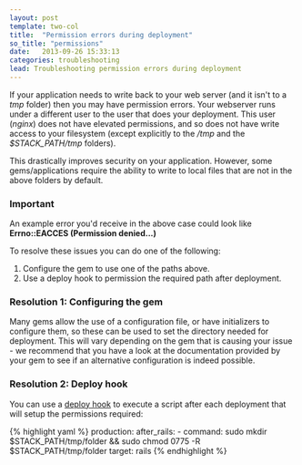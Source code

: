 ```yaml
---
layout: post
template: two-col
title:  "Permission errors during deployment"
so_title: "permissions"
date:   2013-09-26 15:33:13
categories: troubleshooting
lead: Troubleshooting permission errors during deployment
---
```


If your application needs to write back to your web server (and it isn't to a <i>tmp</i> folder) then you may have permission errors.
Your webserver runs under a different user to the user that does your deployment.
This user (*nginx*) does not have elevated permissions, and so does not have write access to your filesystem (except explicitly to the */tmp* and the *$STACK&#95;PATH/tmp* folders).

This drastically improves security on your application. However, some gems/applications require the ability to write to local files that are not in the above folders by default.

<div class="notice">
		<h3>Important</h3>
		<p>An example error you'd receive in the above case could look like <b>Errno::EACCES (Permission denied...)</b></p>
</div>

To resolve these issues you can do one of the following:

1. Configure the gem to use one of the paths above.
2. Use a deploy hook to permission the required path after deployment.
<h3>Resolution 1: Configuring the gem</h3>

Many gems allow the use of a configuration file, or have initializers to configure them, so these can be used to set the directory needed for deployment. This will vary depending on the gem that is causing your issue - we recommend that you have a look at the documentation provided by your gem to see if an alternative configuration is indeed possible.

<h3>Resolution 2: Deploy hook</h3>

You can use a [deploy hook](/stack-features/deploy-hooks.html) to execute a script after each deployment that will setup the permissions required:

{% highlight yaml %}
production:
    after_rails:
      - command: sudo mkdir $STACK_PATH/tmp/folder && sudo chmod 0775 -R $STACK_PATH/tmp/folder
        target: rails
{% endhighlight %}